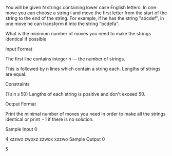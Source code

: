 You will be given N strings containing lower case English letters. In one move you can choose a string i and move the first letter from the start of the string to the end of the string. For example, if he has the string "abcdef", in one move he can transform it into the string "bcdefa".

What is the minimum number of moves you need to make the strings identical if possible

Input Format

The first line contains integer n — the number of strings.

This is followed by n lines which contain a string each. Lengths of strings are equal.

Constraints

(1 ≤ n ≤ 50) Lengths of each string is positive and don't exceed 50.

Output Format

Print the minimal number of moves you need in order to make all the strings identical or print  - 1 if there is no solution.

Sample Input 0

4
xzzwo
zwoxz
zzwox
xzzwo
Sample Output 0

5
